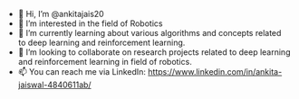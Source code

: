 - 👋 Hi, I’m @ankitajais20
- 👀 I’m interested in the field of Robotics
- 🌱 I’m currently learning about various algorithms and concepts related to deep learning and reinforcement learning.
- 💞️ I’m looking to collaborate on research projects related to deep learning and reinforcement learning in field of robotics.
- 📫 You can reach me via LinkedIn: https://www.linkedin.com/in/ankita-jaiswal-4840611ab/ 

<!---
ankitajais20/ankitajais20 is a ✨ special ✨ repository because its `README.md` (this file) appears on your GitHub profile.
You can click the Preview link to take a look at your changes.
--->
